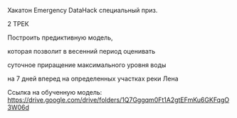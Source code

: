 Хакатон Emergency DataHack специальный приз.

2 ТРЕК 

Построить предиктивную модель, 

которая позволит в весенний период оценивать

суточное приращение максимального уровня воды 

на 7 дней вперед на определенных участках реки Лена

Ссылка на обученную модель: https://drive.google.com/drive/folders/1Q7Gggqm0Ft1A2gtEFmKu6GKFqgO3W06d
